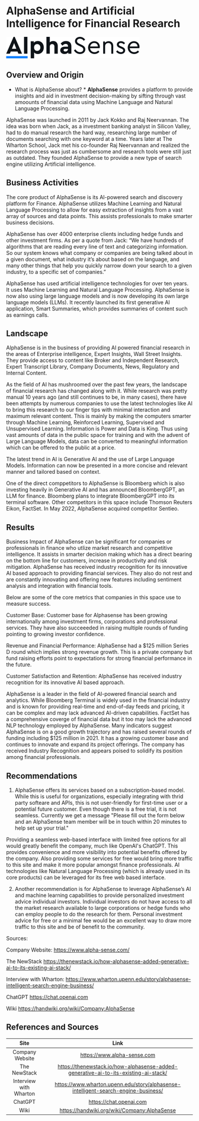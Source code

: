 # AlphaSense and Artificial Intelligence for Financial Research

![AlphaSense](./AlphaSense_Logo.svg)


## Overview and Origin

* What is AlphaSense about? *
**AlphaSense** provides a platform to provide insights and aid in investment decision-making by sifting through vast amoounts of financial data using Machine Language and Natural Language Processing.

AlphaSense was launched in 2011 by Jack Kokko and Raj Neervannan. The idea was  born when Jack, as a investment banking analyst in Silicon Valley, had to do manual research the hard way, researching large number of documents searching with one keyword at a time. Years later at The Wharton School, Jack met his co-founder Raj Neervannan and realized the research process was just as cumbersome and research tools were still just as outdated. They founded AlphaSense to provide a new type of search engine utilizing Artificial intelligence.


## Business Activities

The core product of AlphaSense is its AI-powered search and discovery platform for Finance. AlphaSense utilizes Machine Learning and Natural Language Processing to allow for easy extraction of insights from a vast array of sources and data points. This assists professionals to make smarter business decisions. 

AlphaSense has over 4000 enterprise clients including hedge funds and other investment firms.  As per a quote from Jack: “We have hundreds of algorithms that are reading every line of text and categorizing information. So our system knows what company or companies are being talked about in a given document, what industry it’s about based on the language, and many other things that help you quickly narrow down your search to a given industry, to a specific set of companies.”

AlphaSense has used artificial intelligence technologies for over ten years. It uses Machine Learning and Natural Language Processing. AlphaSense is now also using large language models and is now developing its own large language models (LLMs). It recently launched its first generative AI application, Smart Summaries, which provides summaries of content such as earnings calls.


## Landscape

AlphaSense is in the business of providing AI powered financial research in the areas of Enterprise intelligence, Expert Insights, Wall Street Insights.  They provide access to content like Broker and Independent Research, Expert Transcript Library, Company Documents, News, Regulatory and Internal Content.

As the field of AI has mushroomed over the past few years, the landscape of financial research has changed along with it. While research was pretty manual 10 years ago (and still continues to be, in many cases), there have been attempts by numerous companies to use the latest technologies like AI to bring this research to our finger tips with minimal interaction and maximum relevant content. This is mainly by making the computers smarter through Machine Learning, Reinforced Learning, Supervised and Unsupervised Learning. Information is Power and Data is King. Thus using vast amounts of data in the public space for training and with the advent of Large Language Models, data can be converted to meaningful information which can be offered to the public at a price. 

The latest trend in AI is Generative AI and the use of Large Language Models. Information can now be presented in a more concise and relevant manner and tailored based on context.

One of the direct comppetitors to AlphaSense is Bloomberg which is also investing heavily in Generative AI and has announced BloombergGPT, an LLM for finance. Bloomberg plans to integrate BloombergGPT into its terminal software. Other competitors in this space include Thomson Reuters Eikon, FactSet. In May 2022, AlphaSense acquired competitor Sentieo.


## Results

Business Impact of AlphaSense can be significant for companies or professionals in finance who utlize market research and competitive intelligence. It assists in smarter decision making which has a direct bearing on the bottom line for customers, increase in productivity and risk mitigation. AlphaSense has received industry recognition for its innovative AI based approach to providing financial services. They also do not rest and are constantly innovating and offering new features including sentiment analysis and integration with financial tools.  


Below are some of the core metrics that companies in this space use to measure success.

   Customer Base: Customer base for Alphasense has been growing internationally among investment firms, corporations and professional services. They have also succeeeded in raising multiple rounds of funding pointing to growing investor confidence.

   Revenue and Financial Performance: AlphaSense had a $125 million Series D round which implies strong revenue growth. This is a private company but fund raising efforts point to expectations for strong financial performance in the future.

   Customer Satisfaction and Retention: AlphaSense has received industry recognition for its innovative AI based approach.


AlphaSense is a leader in the field of AI-powered financial search and analytics. While Bloomberg Terminal is widely used in the financial industry and is known for providing real-time and end-of-day feeds and pricing, it can be complex and may lack advanced AI-driven capabilities. FactSet has a comprehensive coverge of financial data but it too may lack the advanced NLP technology employed by AlphaSense. Many indicators suggest AlphaSense is on a good growth trajectory and has raised several rounds of funding including $125 million in 2021. It has a growing customer base and continues to innovate and expand its project offerings. The company has received Industry Recognition and appears poised to solidify its position among financial professionals.


## Recommendations

1. AlphaSense offers its services based on a subscription-based model. While this is useful for organizations, especially integrating with thrid party softeare and APIs, this is not user-friendly for first-time  user or a potential future customer. Even though there is a free trial, it is not seamless. Currently we get a message "Please fill out the form below and an AlphaSense team member will be in touch within 20 minutes to help set up your trial."

Providing a seamless web-based interface with limited free options for all would greatly benefit the company, much like OpenAI's ChatGPT. This provides convenience and more visibility into potential benefits offered by the company. Also providing some services for free would bring more traffic to this site and make it more popular amongst finance professionals. AI technologies like Natural Language Processing (which is already used in its core products) can be leveraged for its free web based interface.

2.  Another recommendation is for AlphaSense to leverage AlphaSense’s AI and machine learning capabilities to provide personalized investment advice individual investors. Individual investors do not have access to all the market research available to large corporations or hedge funds who can employ people to do the research for them. Personal investment advice for free or a minimal fee would be an excellent way to draw more traffic to this site and be of benefit to the community.


Sources:

Company Website:
https://www.alpha-sense.com/

The NewStack
https://thenewstack.io/how-alphasense-added-generative-ai-to-its-existing-ai-stack/

Interview with Wharton:
https://www.wharton.upenn.edu/story/alphasense-intelligent-search-engine-business/

ChatGPT
https://chat.openai.com

Wiki
https://handwiki.org/wiki/Company:AlphaSense


## References and Sources 

| Site     | Link     |
|:---------:|:---------:|
| Company Website | https://www.alpha-sense.com |
| The NewStack  | https://thenewstack.io/how-alphasense-added-generative-ai-to-its-existing-ai-stack/  |
| Interview with Wharton | https://www.wharton.upenn.edu/story/alphasense-intelligent-search-engine-business/ |
| ChatGPT | https://chat.openai.com |
| Wiki | https://handwiki.org/wiki/Company:AlphaSense |




